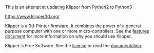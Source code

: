 This is an attempt at updating Klipper from Python2 to Python3

https://www.klipper3d.org/

Klipper is a 3d-Printer firmware. It combines the power of a general
purpose computer with one or more micro-controllers. See the
[features document](https://www.klipper3d.org/Features.html) for more
information on why you should use Klipper.

Klipper is Free Software. See the [license](COPYING) or read the
[documentation](https://www.klipper3d.org/Overview.html).
